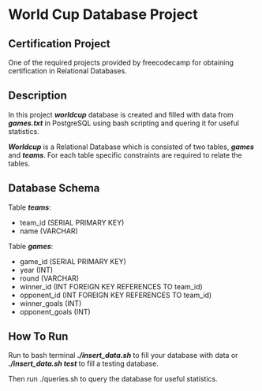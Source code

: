 # World Cup Database Project

## Certification Project
One of the required projects provided by freecodecamp for obtaining certification in Relational Databases.

## Description
In this project ***worldcup*** database is created and filled with data from ***games.txt*** in PostgreSQL
using bash scripting and quering it for useful statistics.

***Worldcup*** is a Relational Database which is consisted of two tables, ***games*** and ***teams***.
For each table specific constraints are required to relate the tables.

## Database Schema
Table ***teams***:
* team_id (SERIAL PRIMARY KEY)
* name (VARCHAR)

Table ***games***:
* game_id (SERIAL PRIMARY KEY)
* year (INT)
* round (VARCHAR)
* winner_id (INT FOREIGN KEY REFERENCES TO team_id)
* opponent_id (INT FOREIGN KEY REFERENCES TO team_id)
* winner_goals (INT)
* opponent_goals (INT)

## How To Run
Run to bash terminal ***./insert_data.sh*** to fill your database with data or 
***./insert_data.sh test*** to fill a testing database. 

Then run ./queries.sh to query the database for useful statistics.

